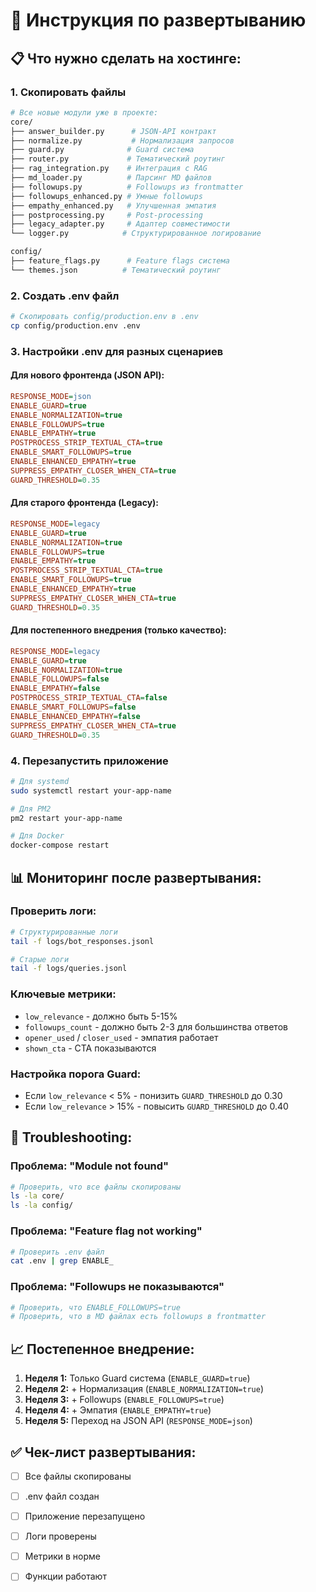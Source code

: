 # 🚀 Инструкция по развертыванию

## 📋 Что нужно сделать на хостинге:

### 1. **Скопировать файлы**
```bash
# Все новые модули уже в проекте:
core/
├── answer_builder.py      # JSON-API контракт
├── normalize.py           # Нормализация запросов
├── guard.py              # Guard система
├── router.py             # Тематический роутинг
├── rag_integration.py    # Интеграция с RAG
├── md_loader.py          # Парсинг MD файлов
├── followups.py          # Followups из frontmatter
├── followups_enhanced.py # Умные followups
├── empathy_enhanced.py   # Улучшенная эмпатия
├── postprocessing.py     # Post-processing
├── legacy_adapter.py     # Адаптер совместимости
└── logger.py            # Структурированное логирование

config/
├── feature_flags.py      # Feature flags система
└── themes.json          # Тематический роутинг
```

### 2. **Создать .env файл**
```bash
# Скопировать config/production.env в .env
cp config/production.env .env
```

### 3. **Настройки .env для разных сценариев**

#### **Для нового фронтенда (JSON API):**
```ini
RESPONSE_MODE=json
ENABLE_GUARD=true
ENABLE_NORMALIZATION=true
ENABLE_FOLLOWUPS=true
ENABLE_EMPATHY=true
POSTPROCESS_STRIP_TEXTUAL_CTA=true
ENABLE_SMART_FOLLOWUPS=true
ENABLE_ENHANCED_EMPATHY=true
SUPPRESS_EMPATHY_CLOSER_WHEN_CTA=true
GUARD_THRESHOLD=0.35
```

#### **Для старого фронтенда (Legacy):**
```ini
RESPONSE_MODE=legacy
ENABLE_GUARD=true
ENABLE_NORMALIZATION=true
ENABLE_FOLLOWUPS=true
ENABLE_EMPATHY=true
POSTPROCESS_STRIP_TEXTUAL_CTA=true
ENABLE_SMART_FOLLOWUPS=true
ENABLE_ENHANCED_EMPATHY=true
SUPPRESS_EMPATHY_CLOSER_WHEN_CTA=true
GUARD_THRESHOLD=0.35
```

#### **Для постепенного внедрения (только качество):**
```ini
RESPONSE_MODE=legacy
ENABLE_GUARD=true
ENABLE_NORMALIZATION=true
ENABLE_FOLLOWUPS=false
ENABLE_EMPATHY=false
POSTPROCESS_STRIP_TEXTUAL_CTA=false
ENABLE_SMART_FOLLOWUPS=false
ENABLE_ENHANCED_EMPATHY=false
SUPPRESS_EMPATHY_CLOSER_WHEN_CTA=true
GUARD_THRESHOLD=0.35
```

### 4. **Перезапустить приложение**
```bash
# Для systemd
sudo systemctl restart your-app-name

# Для PM2
pm2 restart your-app-name

# Для Docker
docker-compose restart
```

## 📊 Мониторинг после развертывания:

### **Проверить логи:**
```bash
# Структурированные логи
tail -f logs/bot_responses.jsonl

# Старые логи
tail -f logs/queries.jsonl
```

### **Ключевые метрики:**
- `low_relevance` - должно быть 5-15%
- `followups_count` - должно быть 2-3 для большинства ответов
- `opener_used` / `closer_used` - эмпатия работает
- `shown_cta` - CTA показываются

### **Настройка порога Guard:**
- Если `low_relevance` < 5% - понизить `GUARD_THRESHOLD` до 0.30
- Если `low_relevance` > 15% - повысить `GUARD_THRESHOLD` до 0.40

## 🔧 Troubleshooting:

### **Проблема: "Module not found"**
```bash
# Проверить, что все файлы скопированы
ls -la core/
ls -la config/
```

### **Проблема: "Feature flag not working"**
```bash
# Проверить .env файл
cat .env | grep ENABLE_
```

### **Проблема: "Followups не показываются"**
```bash
# Проверить, что ENABLE_FOLLOWUPS=true
# Проверить, что в MD файлах есть followups в frontmatter
```

## 📈 Постепенное внедрение:

1. **Неделя 1:** Только Guard система (`ENABLE_GUARD=true`)
2. **Неделя 2:** + Нормализация (`ENABLE_NORMALIZATION=true`)
3. **Неделя 3:** + Followups (`ENABLE_FOLLOWUPS=true`)
4. **Неделя 4:** + Эмпатия (`ENABLE_EMPATHY=true`)
5. **Неделя 5:** Переход на JSON API (`RESPONSE_MODE=json`)

## ✅ Чек-лист развертывания:

- [ ] Все файлы скопированы
- [ ] .env файл создан
- [ ] Приложение перезапущено
- [ ] Логи проверены
- [ ] Метрики в норме
- [ ] Функции работают


